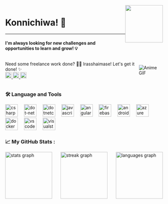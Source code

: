 <!-- <div style="display: flex; align-items: center;">
  <img height="150" src="https://lanyard.kyrie25.me/api/571999700585283588?waveColor=8B8BFA&waveSpotifyColor=B48EF7&gradient=7E37F9-B48EF7-E568C4&imgStyle=square&animated=:true"  /><img height="120" src="https://camo.githubusercontent.com/62da68eb62b1e5f175f7d1f0191dd89a653d7908feb22d37d4a0ab07365d6791/68747470733a2f2f6d656469612e67697068792e636f6d2f6d656469612f4d3967624264396e6244724f5475314d71782f67697068792e676966" style="max-width: 50%; float: right;" /> 
</div> -->

<img height="120" src="https://external-content.duckduckgo.com/iu/?u=https%3A%2F%2Fimage.myanimelist.net%2Fui%2FOK6W_koKDTOqqqLDbIoPAhu283W6wtDKEzbI53W41bQ&f=1&nofb=1&ipt=a86e3ea05aa45c8b858b12bb5986704a97b4d5e0d31d0da74efe6eaf22d24b45&ipo=images" style="max-width: 50%; float: right;" />
<h1 align="left">
Konnichiwa! 👋
</h1>
<hr>

<h4 align="left">I'm always looking for new challenges and opportunities to learn and grow! 💡</h4>

<div style="display: flex; align-items: center;">
    <p align="left">
        Need some freelance work done?
        💼✨ Irasshaimase! Let's get it done! ✨<br>
        <a href="zenitsu5426@gmail.com" target="_blank">
            <img src="https://img.shields.io/static/v1?message=GMAIL&logo=gmail&label=&color=D14836&logoColor=white&labelColor=&style=for-the-badge" height="20" alt="gmail logo"  />
        </a>
        <a href="https://www.linkedin.com/in/hafiz-waqar-khan/" target="_blank">
            <img src="https://img.shields.io/static/v1?message=LinkedIn&logo=linkedin&label=&color=0077B5&logoColor=white&labelColor=&style=for-the-badge" height="20" alt="linkedin logo"  />
        </a>
        <a href="https://discord.com/users/571999700585283588" target="_blank">
             <img src="https://img.shields.io/static/v1?message=Discord&logo=discord&label=&color=7289DA&logoColor=white&labelColor=&style=for-the-badge" height="20" alt="discord logo"  />
        </a>
    </p>
    <img src="https://media.giphy.com/media/wPyMMQ1NWpmfe/giphy.gif" alt="Anime GIF" style="max-width: 50%; float: right; max-height:50%">
</div>

<h3 align="left">🛠 Language and Tools</h3>

<div align="left">
  <img src="https://cdn.jsdelivr.net/gh/devicons/devicon/icons/csharp/csharp-original.svg" height="40" alt="csharp logo"  />
  <img width="12" />
  <img src="https://cdn.jsdelivr.net/gh/devicons/devicon/icons/dot-net/dot-net-plain-wordmark.svg" height="40" alt="dot-net logo"  />
  <img width="12" />
  <img src="https://cdn.jsdelivr.net/gh/devicons/devicon/icons/dotnetcore/dotnetcore-original.svg" height="40" alt="dotnetcore logo"  />
  <img width="12" />
  <img src="https://cdn.jsdelivr.net/gh/devicons/devicon/icons/javascript/javascript-plain.svg" height="40" alt="javascript logo"  />
  <img width="12" />
  <img src="https://cdn.jsdelivr.net/gh/devicons/devicon/icons/angularjs/angularjs-plain.svg" height="40" alt="angularjs logo"  />
  <img width="12" />
  <img src="https://cdn.jsdelivr.net/gh/devicons/devicon/icons/firebase/firebase-plain-wordmark.svg" height="40" alt="firebase logo"  />
  <img width="12" />
  <img src="https://cdn.jsdelivr.net/gh/devicons/devicon/icons/android/android-original.svg" height="40" alt="android logo"  />
  <img width="12" />
  <img src="https://cdn.jsdelivr.net/gh/devicons/devicon/icons/azure/azure-original.svg" height="40" alt="azure logo"  />
  <img width="12" />
  <img src="https://cdn.jsdelivr.net/gh/devicons/devicon/icons/docker/docker-plain-wordmark.svg" height="40" alt="docker logo"  />
  <img width="12" />
  <img src="https://cdn.jsdelivr.net/gh/devicons/devicon/icons/vscode/vscode-original.svg" height="40" alt="vscode logo"  />
  <img width="12" />
  <img src="https://cdn.jsdelivr.net/gh/devicons/devicon/icons/visualstudio/visualstudio-plain.svg" height="40" alt="visualstudio logo"  />
</div>

<h3 align="left">📈 My GitHub Stats :</h3>

<div style="display: flex; justify-content: space-between; align-items: center;">
  <img src="https://github-readme-stats.vercel.app/api?username=HWaqarKhan&hide_title=false&hide_rank=false&show_icons=true&include_all_commits=true&count_private=true&disable_animations=false&theme=dracula&locale=en&hide_border=false" height="150" alt="stats graph"  />
  <img src="https://streak-stats.demolab.com?user=HWaqarKhan&locale=en&mode=daily&theme=dracula&hide_border=false&border_radius=5" height="150" alt="streak graph"  />
  <img src="https://github-readme-stats.vercel.app/api/top-langs?username=HWaqarKhan&locale=en&hide_title=false&layout=compact&card_width=320&langs_count=5&theme=dracula&hide_border=false" height="150" alt="languages graph"  />
</div>













